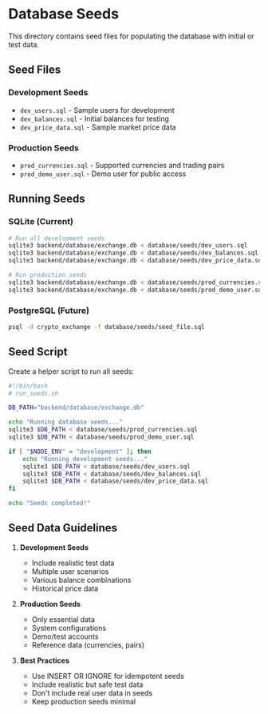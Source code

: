 # Database Seeds

This directory contains seed files for populating the database with initial or test data.

## Seed Files

### Development Seeds
- `dev_users.sql` - Sample users for development
- `dev_balances.sql` - Initial balances for testing  
- `dev_price_data.sql` - Sample market price data

### Production Seeds  
- `prod_currencies.sql` - Supported currencies and trading pairs
- `prod_demo_user.sql` - Demo user for public access

## Running Seeds

### SQLite (Current)
```bash
# Run all development seeds
sqlite3 backend/database/exchange.db < database/seeds/dev_users.sql
sqlite3 backend/database/exchange.db < database/seeds/dev_balances.sql
sqlite3 backend/database/exchange.db < database/seeds/dev_price_data.sql

# Run production seeds
sqlite3 backend/database/exchange.db < database/seeds/prod_currencies.sql
sqlite3 backend/database/exchange.db < database/seeds/prod_demo_user.sql
```

### PostgreSQL (Future)
```bash
psql -d crypto_exchange -f database/seeds/seed_file.sql
```

## Seed Script
Create a helper script to run all seeds:

```bash
#!/bin/bash
# run_seeds.sh

DB_PATH="backend/database/exchange.db"

echo "Running database seeds..."
sqlite3 $DB_PATH < database/seeds/prod_currencies.sql
sqlite3 $DB_PATH < database/seeds/prod_demo_user.sql

if [ "$NODE_ENV" = "development" ]; then
    echo "Running development seeds..."
    sqlite3 $DB_PATH < database/seeds/dev_users.sql
    sqlite3 $DB_PATH < database/seeds/dev_balances.sql
    sqlite3 $DB_PATH < database/seeds/dev_price_data.sql
fi

echo "Seeds completed!"
```

## Seed Data Guidelines

1. **Development Seeds**
   - Include realistic test data
   - Multiple user scenarios
   - Various balance combinations
   - Historical price data

2. **Production Seeds**
   - Only essential data
   - System configurations
   - Demo/test accounts
   - Reference data (currencies, pairs)

3. **Best Practices**
   - Use INSERT OR IGNORE for idempotent seeds
   - Include realistic but safe test data
   - Don't include real user data in seeds
   - Keep production seeds minimal